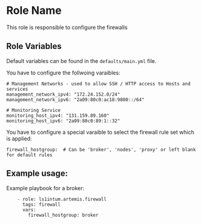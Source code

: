 Role Name
=========

This role is responsible to configure the firewalls

Role Variables
--------------

Default variables can be found in the `defaults/main.yml` file. 

You have to configure the follwoing varaibles: 

```
# Management Networks - used to allow SSH / HTTP access to Hosts and services  
management_network_ipv4: "172.24.152.0/24"
management_network_ipv6: "2a09:80c0:ac18:9800::/64"

# Monitoring Service 
monitoring_host_ipv4: "131.159.89.160" 
monitoring_host_ipv6: "2a09:80c0:89:1::32"
```

You have to configure a special varaible to select the firewall rule set which is applied: 

```
firewall_hostgroup:  # Can be 'broker', 'nodes', 'proxy' or left blank for default rules 
```

## Example usage:

Example playbook for a broker: 

```
    - role: ls1intum.artemis.firewall
      tags: firewall
      vars: 
        firewall_hostgroup: broker
```
